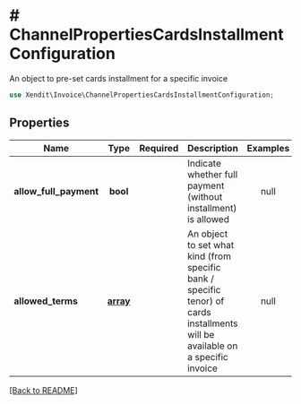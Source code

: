 # # ChannelPropertiesCardsInstallmentConfiguration
An object to pre-set cards installment for a specific invoice

```php
use Xendit\Invoice\ChannelPropertiesCardsInstallmentConfiguration;
```

## Properties

| Name | Type | Required | Description | Examples |
|------------|:-------------:|:-------------:|-------------|:-------------:|
| **allow_full_payment** | **bool** |  | Indicate whether full payment (without installment) is allowed | null |
| **allowed_terms** | [**array**](ChannelPropertiesCardsInstallmentConfigurationAllowedTermsInner.md) |  | An object to set what kind (from specific bank / specific tenor) of cards installments will be available on a specific invoice | null |


[[Back to README]](../../README.md)
